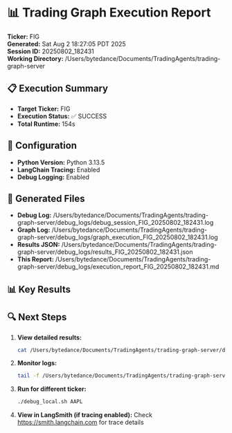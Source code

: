 # 📊 Trading Graph Execution Report

**Ticker:** FIG  
**Generated:** Sat Aug  2 18:27:05 PDT 2025  
**Session ID:** 20250802_182431  
**Working Directory:** /Users/bytedance/Documents/TradingAgents/trading-graph-server

## 📋 Execution Summary

- **Target Ticker:** FIG
- **Execution Status:** ✅ SUCCESS
- **Total Runtime:** 154s

## 🔧 Configuration

- **Python Version:** Python 3.13.5
- **LangChain Tracing:** Enabled
- **Debug Logging:** Enabled

## 📂 Generated Files

- **Debug Log:** /Users/bytedance/Documents/TradingAgents/trading-graph-server/debug_logs/debug_session_FIG_20250802_182431.log
- **Graph Log:** /Users/bytedance/Documents/TradingAgents/trading-graph-server/debug_logs/graph_execution_FIG_20250802_182431.log  
- **Results JSON:** /Users/bytedance/Documents/TradingAgents/trading-graph-server/debug_logs/results_FIG_20250802_182431.json
- **This Report:** /Users/bytedance/Documents/TradingAgents/trading-graph-server/debug_logs/execution_report_FIG_20250802_182431.md

## 📊 Key Results



## 🔍 Next Steps

1. **View detailed results:**
   ```bash
   cat /Users/bytedance/Documents/TradingAgents/trading-graph-server/debug_logs/results_FIG_20250802_182431.json | jq .
   ```

2. **Monitor logs:**
   ```bash
   tail -f /Users/bytedance/Documents/TradingAgents/trading-graph-server/debug_logs/graph_execution_FIG_20250802_182431.log
   ```

3. **Run for different ticker:**
   ```bash
   ./debug_local.sh AAPL
   ```

4. **View in LangSmith (if tracing enabled):**
   Check https://smith.langchain.com for trace details

